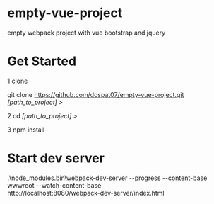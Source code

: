 # empty-vue-project
empty webpack project with vue bootstrap and jquery

# Get Started
1 clone <br />

git clone https://github.com/dospat07/empty-vue-project.git <i>[path_to_project] ></i><br />

2 cd <i>[path_to_project] ></i> <br />

3 npm install <br />

# Start dev server
.\node_modules\.bin\webpack-dev-server --progress --content-base wwwroot  --watch-content-base </br>
http://localhost:8080/webpack-dev-server/index.html
